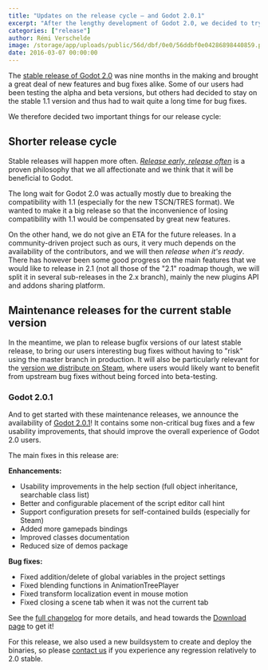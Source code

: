 ```yaml
---
title: "Updates on the release cycle – and Godot 2.0.1"
excerpt: "After the lengthy development of Godot 2.0, we decided to try to have a shorter release cycle (therefore with several releases in the 2.x branch instead of the massive 2.1 release planned up to now) and to provide maintenance releases for the current stable branch. As a start, Godot 2.0.1 is released with several usability enhancements and bug fixes."
categories: ["release"]
author: Rémi Verschelde
image: /storage/app/uploads/public/56d/dbf/0e0/56ddbf0e04286898440859.png
date: 2016-03-07 00:00:00
---
```


The [stable release of Godot 2.0](/article/godot-engine-reaches-2-0-stable) was nine months in the making and brought a great deal of new features and bug fixes alike. Some of our users had been testing the alpha and beta versions, but others had decided to stay on the stable 1.1 version and thus had to wait quite a long time for bug fixes.

We therefore decided two important things for our release cycle:

## Shorter release cycle

Stable releases will happen more often. [*Release early, release often*](https://en.wikipedia.org/wiki/Release_early,_release_often) is a proven philosophy that we all affectionate and we think that it will be beneficial to Godot.

The long wait for Godot 2.0 was actually mostly due to breaking the compatibility with 1.1 (especially for the new TSCN/TRES format). We wanted to make it a big release so that the inconvenience of losing compatibility with 1.1 would be compensated by great new features.

On the other hand, we do not give an ETA for the future releases. In a community-driven project such as ours, it very much depends on the availability of the contributors, and we will then *release when it's ready*. There has however been some good progress on the main features that we would like to release in 2.1 (not all those of the "2.1" roadmap though, we will split it in several sub-releases in the 2.x branch), mainly the new plugins API and addons sharing platform.

## Maintenance releases for the current stable version

In the meantime, we plan to release bugfix versions of our latest stable release, to bring our users interesting bug fixes without having to "risk" using the master branch in production. It will also be particularly relevant for the [version we distribute on Steam](https://store.steampowered.com/app/404790/Godot_Engine/?curator_clanid=41324400), where users would likely want to benefit from upstream bug fixes without being forced into beta-testing.

### Godot 2.0.1

And to get started with these maintenance releases, we announce the availability of [Godot 2.0.1](/download)! It contains some non-critical bug fixes and a few usability improvements, that should improve the overall experience of Godot 2.0 users.

The main fixes in this release are:

**Enhancements:**

- Usability improvements in the help section (full object inheritance, searchable class list)
- Better and configurable placement of the script editor call hint
- Support configuration presets for self-contained builds (especially for Steam)
- Added more gamepads bindings
- Improved classes documentation
- Reduced size of demos package

**Bug fixes:**

- Fixed addition/delete of global variables in the project settings
- Fixed blending functions in AnimationTreePlayer
- Fixed transform localization event in mouse motion
- Fixed closing a scene tab when it was not the current tab

See the [full changelog](https://github.com/godotengine/godot-builds/releases/download/2.0.1-stable/Godot_v2.0.1_stable_changelog.txt) for more details, and head towards the [Download page](-download) to get it!

For this release, we also used a new buildsystem to create and deploy the binaries, so please [contact us](/community) if you experience any regression relatively to 2.0 stable.
